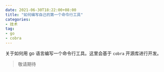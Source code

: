 ```yaml
---
date: 2021-06-30T18:22:00+08:00
title: "如何编写自己的第一个命令行工具"
categories:
- 技术
tag:
- go
- cobra
---
```


关于如何用 go 语言编写一个命令行工具。这里会基于 `cobra` 开源库进行开发。

> 敬请期待
